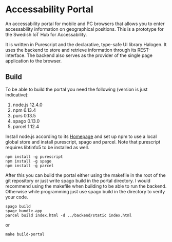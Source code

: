 # Accessability Portal
An accessability portal for mobile and PC browsers that allows you to enter accessability information on geographical positions. This is a prototype for the Swedish IoT Hub for Accessability.

It is written in Purescript and the declarative, type-safe UI library Halogen. It uses the backend to store and retrieve information through its REST-interface. The backend also serves as the provider of the single page application to the browser.

## Build
To be able to build the portal you need the following (version is just indicative):

1. node.js 12.4.0
2. npm 6.13.4
3. purs 0.13.5
4. spago 0.13.0
5. parcel 1.12.4

Install node.js according to its [Homepage](https://nodejs.org/en/) and set up npm to use a local global store and install purescript, spago and parcel. Note that purescript requires libtinfo5 to be installed as well.

```
npm install -g purescript
npm install -g spago
npm install -g parcel
```

After this you can build the portal either using the makefile in the root of the git repository or just write spago build in the portal directory. I would recommend using the makefile when building to be able to run the backend. Otherwise while programming just use spago build in the directory to verify your code. 

```
spago build
spage bundle-app
parcel build index.html -d ../backend/static index.html
```
or

```
make build-portal
```

